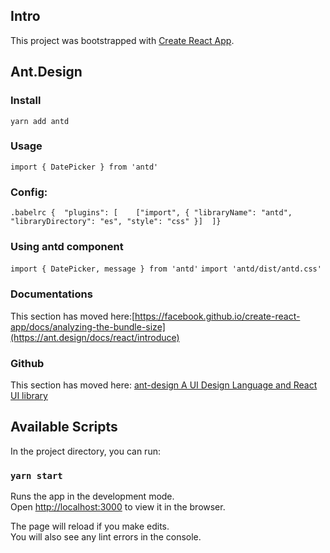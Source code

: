 

## Intro

This project was bootstrapped with [Create React App](https://github.com/facebook/create-react-app).

## Ant.Design

### Install

```yarn add antd```

### Usage

```import { DatePicker } from 'antd'```

### Config:

```.babelrc {  "plugins": [    ["import", { "libraryName": "antd", "libraryDirectory": "es", "style": "css" }]  ]} ```

### Using antd component

```import { DatePicker, message } from 'antd'```
```import 'antd/dist/antd.css'```

### Documentations

This section has moved here:[https://facebook.github.io/create-react-app/docs/analyzing-the-bundle-size](https://ant.design/docs/react/introduce)

### Github

This section has moved here: [ ant-design A UI Design Language and React UI library ](https://github.com/ant-design/ant-design)

## Available Scripts

In the project directory, you can run:

### `yarn start`

Runs the app in the development mode.<br />
Open [http://localhost:3000](http://localhost:3000) to view it in the browser.

The page will reload if you make edits.<br />
You will also see any lint errors in the console.
